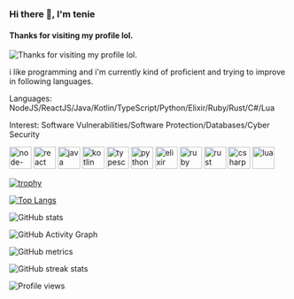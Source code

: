 ### Hi there 👋, I'm tenie
#### Thanks for visiting my profile lol.
![Thanks for visiting my profile lol.](https://raw.githubusercontent.com/tenieTheFlower/tenieTheFlower/main/updatedgif.gif)

i like programming and i'm currently kind of proficient and trying to improve in following languages.

Languages: NodeJS/ReactJS/Java/Kotlin/TypeScript/Python/Elixir/Ruby/Rust/C#/Lua

Interest: Software Vulnerabilities/Software Protection/Databases/Cyber Security


[<img src='https://img.icons8.com/color/48/000000/nodejs.png' alt='node-dot-js' height='40'>](https://nodejs.org/)  [<img src='https://img.icons8.com/ultraviolet/40/000000/react--v1.png' alt='react' height='40'>](https://reactjs.org/)  [<img src='https://img.icons8.com/color/48/000000/java-coffee-cup-logo--v1.png' alt='java' height='40'>](https://www.java.com/)  [<img src='https://img.icons8.com/color/48/000000/kotlin.png' alt='kotlin' height='40'>](https://kotlinlang.org/)  [<img src='https://img.icons8.com/color/48/000000/typescript.png' alt='typescript' height='40'>](https://www.typescriptlang.org/)  [<img src='https://img.icons8.com/color/48/000000/python--v1.png' alt='python' height='40'>](https://www.python.org/)  [<img src='https://raw.githubusercontent.com/tenieTheFlower/tenieTheFlower/main/elexiricon.png' alt='elixir' height='40'>](https://elixir-lang.org/)  [<img src='https://img.icons8.com/color/50/000000/ruby-programming-language.png' alt='ruby' height='40'>](https://www.ruby-lang.org/en/)  [<img src='https://raw.githubusercontent.com/tenieTheFlower/tenieTheFlower/main/rusticon.png' alt='rust' height='40'>](https://www.rust-lang.org/)  [<img src='https://img.icons8.com/color/48/000000/c-sharp-logo-2.png' alt='csharp' height='40'>](https://dotnet.microsoft.com/languages/csharp)
[<img src='https://raw.githubusercontent.com/tenieTheFlower/tenieTheFlower/main/lua.png' alt='lua' height='40'>](https://www.lua.org/)





[![trophy](https://github-profile-trophy.vercel.app/?username=tenieTheFlower)](https://github.com/ryo-ma/github-profile-trophy)

[![Top Langs](https://github-readme-stats.vercel.app/api/top-langs/?username=tenieTheFlower)](https://github.com/anuraghazra/github-readme-stats)

![GitHub stats](https://github-readme-stats.vercel.app/api?username=tenieTheFlower&show_icons=true&count_private=true)  

![GitHub Activity Graph](https://activity-graph.herokuapp.com/graph?username=tenieTheFlower)  

![GitHub metrics](https://metrics.lecoq.io/tenieTheFlower)  

![GitHub streak stats](https://github-readme-streak-stats.herokuapp.com/?user=tenieTheFlower)  

![Profile views](https://gpvc.arturio.dev/tenieTheFlower)  
